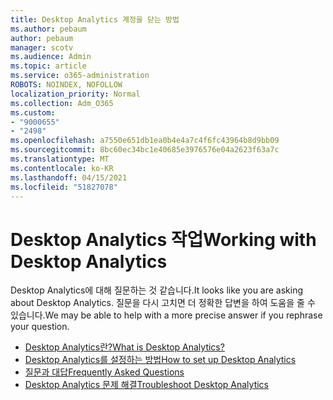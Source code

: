 ```yaml
---
title: Desktop Analytics 계정을 닫는 방법
ms.author: pebaum
author: pebaum
manager: scotv
ms.audience: Admin
ms.topic: article
ms.service: o365-administration
ROBOTS: NOINDEX, NOFOLLOW
localization_priority: Normal
ms.collection: Adm_O365
ms.custom:
- "9000655"
- "2498"
ms.openlocfilehash: a7550e651db1ea0b4e4a7c4f6fc43964b8d9bb09
ms.sourcegitcommit: 8bc60ec34bc1e40685e3976576e04a2623f63a7c
ms.translationtype: MT
ms.contentlocale: ko-KR
ms.lasthandoff: 04/15/2021
ms.locfileid: "51827078"
---
```

# <a name="working-with-desktop-analytics"></a><span data-ttu-id="2f63d-102">Desktop Analytics 작업</span><span class="sxs-lookup"><span data-stu-id="2f63d-102">Working with Desktop Analytics</span></span>

<span data-ttu-id="2f63d-103">Desktop Analytics에 대해 질문하는 것 같습니다.</span><span class="sxs-lookup"><span data-stu-id="2f63d-103">It looks like you are asking about Desktop Analytics.</span></span> <span data-ttu-id="2f63d-104">질문을 다시 고치면 더 정확한 답변을 하여 도움을 줄 수 있습니다.</span><span class="sxs-lookup"><span data-stu-id="2f63d-104">We may be able to help with a more precise answer if you rephrase your question.</span></span>

- [<span data-ttu-id="2f63d-105">Desktop Analytics란?</span><span class="sxs-lookup"><span data-stu-id="2f63d-105">What is Desktop Analytics?</span></span>](https://docs.microsoft.com/configmgr/desktop-analytics/overview)
- [<span data-ttu-id="2f63d-106">Desktop Analytics를 설정하는 방법</span><span class="sxs-lookup"><span data-stu-id="2f63d-106">How to set up Desktop Analytics</span></span>](https://docs.microsoft.com/configmgr/desktop-analytics/set-up)
- [<span data-ttu-id="2f63d-107">질문과 대답</span><span class="sxs-lookup"><span data-stu-id="2f63d-107">Frequently Asked Questions</span></span>](https://docs.microsoft.com/configmgr/desktop-analytics/faq)
- [<span data-ttu-id="2f63d-108">Desktop Analytics 문제 해결</span><span class="sxs-lookup"><span data-stu-id="2f63d-108">Troubleshoot Desktop Analytics</span></span>](https://docs.microsoft.com/configmgr/desktop-analytics/troubleshooting)